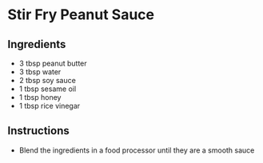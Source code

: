 # Stir Fry Peanut Sauce

## Ingredients

* 3 tbsp peanut butter
* 3 tbsp water
* 2 tbsp soy sauce
* 1 tbsp sesame oil
* 1 tbsp honey
* 1 tbsp rice vinegar

## Instructions

* Blend the ingredients in a food processor until they are a smooth sauce
